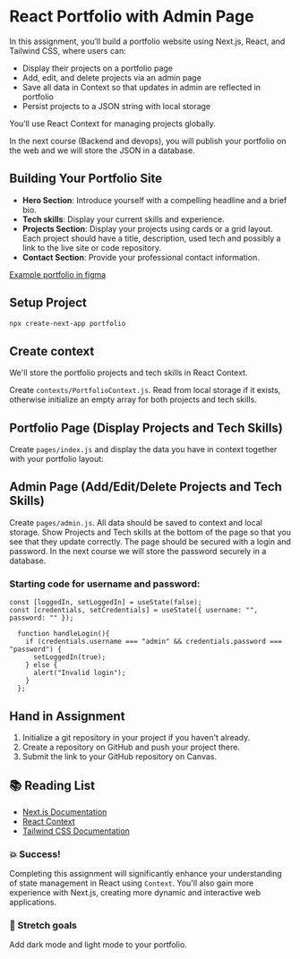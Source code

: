 # React Portfolio with Admin Page

In this assignment, you’ll build a portfolio website using Next.js, React, and Tailwind CSS, where users can:

- Display their projects on a portfolio page
- Add, edit, and delete projects via an admin page
- Save all data in Context so that updates in admin are reflected in portfolio
- Persist projects to a JSON string with local storage

You’ll use React Context for managing projects globally.

In the next course (Backend and devops), you will publish your portfolio on the web and we will store the JSON in a database.

## Building Your Portfolio Site

- **Hero Section**: Introduce yourself with a compelling headline and a brief bio.
- **Tech skills**: Display your current skills and experience.
- **Projects Section**: Display your projects using cards or a grid layout. Each project should have a title, description, used tech and possibly a link to the live site or code repository.
- **Contact Section**: Provide your professional contact information.

[Example portfolio in figma](https://www.figma.com/community/file/1116246660507537002)

## Setup Project

```bash
npx create-next-app portfolio
```

## Create context

We'll store the portfolio projects and tech skills in React Context.

Create `contexts/PortfolioContext.js`. Read from local storage if it exists, otherwise initialize an empty array for both projects and tech skills.

## Portfolio Page (Display Projects and Tech Skills)

Create `pages/index.js` and display the data you have in context together with your portfolio layout:

## Admin Page (Add/Edit/Delete Projects and Tech Skills)

Create `pages/admin.js`. All data should be saved to context and local storage.
Show Projects and Tech skills at the bottom of the page so that you see that they update correctly. The page should be secured with a login and password. In the next course we will store the password securely in a database.

### Starting code for username and password:

```
const [loggedIn, setLoggedIn] = useState(false);
const [credentials, setCredentials] = useState({ username: "", password: "" });

  function handleLogin(){
    if (credentials.username === "admin" && credentials.password === "password") {
      setLoggedIn(true);
    } else {
      alert("Invalid login");
    }
  };
```

## Hand in Assignment

1. Initialize a git repository in your project if you haven't already.
2. Create a repository on GitHub and push your project there.
3. Submit the link to your GitHub repository on Canvas.

## :books: Reading List

- [Next.js Documentation](https://nextjs.org/docs)
- [React Context](https://reactjs.org/docs/context.html)
- [Tailwind CSS Documentation](https://tailwindcss.com/docs)

### :boom: Success!

Completing this assignment will significantly enhance your understanding of state management in React using `Context`. You'll also gain more experience with Next.js, creating more dynamic and interactive web applications.

### :runner: Stretch goals

Add dark mode and light mode to your portfolio.
